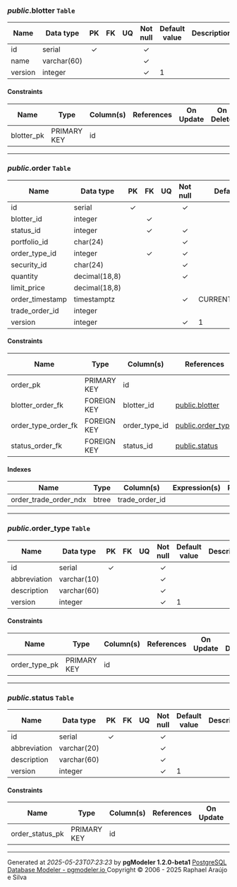 
<a name="public.blotter"></a>
### _public_.**blotter** `Table`
| Name | Data type  | PK | FK | UQ  | Not null | Default value | Description |
| --- | --- | :---: | :---: | :---: | :---: | --- | --- |
| id | serial | &#10003; |  |  | &#10003; |  |  |
| name | varchar(60) |  |  |  | &#10003; |  |  |
| version | integer |  |  |  | &#10003; | 1 |  |

#### Constraints
| Name | Type | Column(s) | References | On Update | On Delete | Expression | Description |
|  --- | --- | --- | --- | --- | --- | --- | --- |
| blotter_pk | PRIMARY KEY | id |  |  |  |  |  |

---

<a name="public.order"></a>
### _public_.**order** `Table`
| Name | Data type  | PK | FK | UQ  | Not null | Default value | Description |
| --- | --- | :---: | :---: | :---: | :---: | --- | --- |
| id | serial | &#10003; |  |  | &#10003; |  |  |
| blotter_id | integer |  | &#10003; |  |  |  |  |
| status_id | integer |  | &#10003; |  | &#10003; |  |  |
| portfolio_id | char(24) |  |  |  | &#10003; |  |  |
| order_type_id | integer |  | &#10003; |  | &#10003; |  |  |
| security_id | char(24) |  |  |  | &#10003; |  |  |
| quantity | decimal(18,8) |  |  |  | &#10003; |  |  |
| limit_price | decimal(18,8) |  |  |  |  |  |  |
| order_timestamp | timestamptz |  |  |  | &#10003; | CURRENT_TIMESTAMP |  |
| trade_order_id | integer |  |  |  |  |  |  |
| version | integer |  |  |  | &#10003; | 1 |  |

#### Constraints
| Name | Type | Column(s) | References | On Update | On Delete | Expression | Description |
|  --- | --- | --- | --- | --- | --- | --- | --- |
| order_pk | PRIMARY KEY | id |  |  |  |  |  |
| blotter_order_fk | FOREIGN KEY | blotter_id | [public.blotter](#public.blotter) | CASCADE | SET NULL |  |  |
| order_type_order_fk | FOREIGN KEY | order_type_id | [public.order_type](#public.order_type) | CASCADE | RESTRICT |  |  |
| status_order_fk | FOREIGN KEY | status_id | [public.status](#public.status) | CASCADE | RESTRICT |  |  |

#### Indexes
| Name | Type | Column(s) | Expression(s) | Predicate | Description |
|  --- | --- | --- | --- | --- | --- |
| order_trade_order_ndx | btree | trade_order_id |  |  |  |

---

<a name="public.order_type"></a>
### _public_.**order_type** `Table`
| Name | Data type  | PK | FK | UQ  | Not null | Default value | Description |
| --- | --- | :---: | :---: | :---: | :---: | --- | --- |
| id | serial | &#10003; |  |  | &#10003; |  |  |
| abbreviation | varchar(10) |  |  |  | &#10003; |  |  |
| description | varchar(60) |  |  |  | &#10003; |  |  |
| version | integer |  |  |  | &#10003; | 1 |  |

#### Constraints
| Name | Type | Column(s) | References | On Update | On Delete | Expression | Description |
|  --- | --- | --- | --- | --- | --- | --- | --- |
| order_type_pk | PRIMARY KEY | id |  |  |  |  |  |

---

<a name="public.status"></a>
### _public_.**status** `Table`
| Name | Data type  | PK | FK | UQ  | Not null | Default value | Description |
| --- | --- | :---: | :---: | :---: | :---: | --- | --- |
| id | serial | &#10003; |  |  | &#10003; |  |  |
| abbreviation | varchar(20) |  |  |  | &#10003; |  |  |
| description | varchar(60) |  |  |  | &#10003; |  |  |
| version | integer |  |  |  | &#10003; | 1 |  |

#### Constraints
| Name | Type | Column(s) | References | On Update | On Delete | Expression | Description |
|  --- | --- | --- | --- | --- | --- | --- | --- |
| order_status_pk | PRIMARY KEY | id |  |  |  |  |  |

---

Generated at _2025-05-23T07:23:23_ by **pgModeler 1.2.0-beta1**
[PostgreSQL Database Modeler - pgmodeler.io ](https://pgmodeler.io)
Copyright © 2006 - 2025 Raphael Araújo e Silva 
